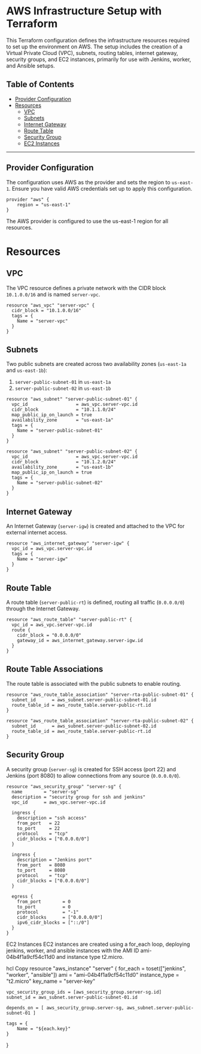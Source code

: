 
# AWS Infrastructure Setup with Terraform

This Terraform configuration defines the infrastructure resources required to set up the environment on AWS. The setup includes the creation of a Virtual Private Cloud (VPC), subnets, routing tables, internet gateway, security groups, and EC2 instances, primarily for use with Jenkins, worker, and Ansible setups.

## Table of Contents
- [Provider Configuration](#provider-configuration)
- [Resources](#resources)
  - [VPC](#vpc)
  - [Subnets](#subnets)
  - [Internet Gateway](#internet-gateway)
  - [Route Table](#route-table)
  - [Security Group](#security-group)
  - [EC2 Instances](#ec2-instances)

---

## Provider Configuration

The configuration uses AWS as the provider and sets the region to `us-east-1`. Ensure you have valid AWS credentials set up to apply this configuration.

```
provider "aws" {
    region = "us-east-1"
}

```
The AWS provider is configured to use the us-east-1 region for all resources.
# Resources

## VPC
The VPC resource defines a private network with the CIDR block `10.1.0.0/16` and is named `server-vpc`.

```
resource "aws_vpc" "server-vpc" {
  cidr_block = "10.1.0.0/16"
  tags = {
    Name = "server-vpc"
  }
}
```

## Subnets
Two public subnets are created across two availability zones (`us-east-1a` and `us-east-1b`):

1. `server-public-subnet-01` in `us-east-1a`
2. `server-public-subnet-02` in `us-east-1b`

```
resource "aws_subnet" "server-public-subnet-01" {
  vpc_id                  = aws_vpc.server-vpc.id
  cidr_block              = "10.1.1.0/24"
  map_public_ip_on_launch = true
  availability_zone       = "us-east-1a"
  tags = {
    Name = "server-public-subnet-01"
  }
}

resource "aws_subnet" "server-public-subnet-02" {
  vpc_id                  = aws_vpc.server-vpc.id
  cidr_block              = "10.1.2.0/24"
  availability_zone       = "us-east-1b"
  map_public_ip_on_launch = true
  tags = {
    Name = "server-public-subnet-02"
  }
}
```
## Internet Gateway
An Internet Gateway (`server-igw`) is created and attached to the VPC for external internet access.

```
resource "aws_internet_gateway" "server-igw" {
  vpc_id = aws_vpc.server-vpc.id
  tags = {
    Name = "server-igw"
  }
}
```

## Route Table
A route table (`server-public-rt`) is defined, routing all traffic (`0.0.0.0/0`) through the Internet Gateway.

```hcl
resource "aws_route_table" "server-public-rt" {
  vpc_id = aws_vpc.server-vpc.id
  route {
    cidr_block = "0.0.0.0/0"
    gateway_id = aws_internet_gateway.server-igw.id
  }
}
```
## Route Table Associations
The route table is associated with the public subnets to enable routing.

```hcl
resource "aws_route_table_association" "server-rta-public-subnet-01" {
  subnet_id      = aws_subnet.server-public-subnet-01.id
  route_table_id = aws_route_table.server-public-rt.id
}

resource "aws_route_table_association" "server-rta-public-subnet-02" {
  subnet_id      = aws_subnet.server-public-subnet-02.id
  route_table_id = aws_route_table.server-public-rt.id
}
```
## Security Group
A security group (`server-sg`) is created for SSH access (port 22) and Jenkins (port 8080) to allow connections from any source (`0.0.0.0/0`).

```hcl
resource "aws_security_group" "server-sg" {
  name        = "server-sg"
  description = "security group for ssh and jenkins"
  vpc_id      = aws_vpc.server-vpc.id

  ingress {
    description = "ssh access"
    from_port   = 22
    to_port     = 22
    protocol    = "tcp"
    cidr_blocks = ["0.0.0.0/0"]
  }

  ingress {
    description = "Jenkins port"
    from_port   = 8080
    to_port     = 8080
    protocol    = "tcp"
    cidr_blocks = ["0.0.0.0/0"]
  }

  egress {
    from_port        = 0
    to_port          = 0
    protocol         = "-1"
    cidr_blocks      = ["0.0.0.0/0"]
    ipv6_cidr_blocks = ["::/0"]
  }
}
```
EC2 Instances
EC2 instances are created using a for_each loop, deploying jenkins, worker, and ansible instances with the AMI ID ami-04b4f1a9cf54c11d0 and instance type t2.micro.

hcl
Copy
resource "aws_instance" "server" {
    for_each = toset(["jenkins", "worker", "ansible"])
    ami = "ami-04b4f1a9cf54c11d0"
    instance_type = "t2.micro"
    key_name = "server-key"

    vpc_security_group_ids = [aws_security_group.server-sg.id]
    subnet_id = aws_subnet.server-public-subnet-01.id

    depends_on = [ aws_security_group.server-sg, aws_subnet.server-public-subnet-01 ]

    tags = {
        Name = "${each.key}"
    }
}
```
